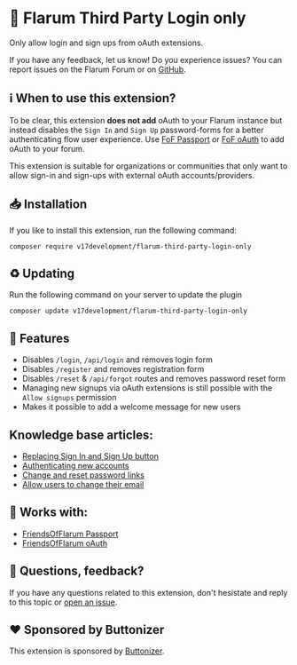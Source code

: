 # 📰 Flarum Third Party Login only 
Only allow login and sign ups from oAuth extensions.

If you have any feedback, let us know! Do you experience issues? You can report issues on the Flarum Forum or on [GitHub](https://github.com/v17development/flarum-third-party-login-only).

##  ℹ️ When to use this extension?
To be clear, this extension **does not add** oAuth to your Flarum instance but instead disables the `Sign In` and `Sign Up` password-forms for a better authenticating flow user experience. Use [FoF Passport](https://discuss.flarum.org/d/5203) or [FoF oAuth](https://discuss.flarum.org/d/25182) to add oAuth to your forum.

This extension is suitable for organizations or communities that only want to allow sign-in and sign-ups with external oAuth accounts/providers.

## 📥 Installation
If you like to install this extension, run the following command:
```
composer require v17development/flarum-third-party-login-only
```

## ♻ Updating
Run the following command on your server to update the plugin
```
composer update v17development/flarum-third-party-login-only
```

## 🦸 Features
- Disables `/login`, `/api/login` and removes login form
- Disables `/register` and removes registration form
- Disables `/reset` & `/api/forgot` routes and removes password reset form
- Managing new signups via oAuth extensions is still possible with the `Allow signups` permission
- Makes it possible to add a welcome message for new users

## Knowledge base articles:
- [Replacing Sign In and Sign Up button](https://community.v17.dev/knowledgebase/41)
- [Authenticating new accounts](https://community.v17.dev/knowledgebase/44)
- [Change and reset password links](https://community.v17.dev/knowledgebase/43)
- [Allow users to change their email](https://community.v17.dev/knowledgebase/42)

## 🔨 Works with:
- [FriendsOfFlarum Passport](https://discuss.flarum.org/d/5203)
- [FriendsOfFlarum oAuth](https://discuss.flarum.org/d/25182)

## 🙋 Questions, feedback?
If you have any questions related to this extension, don't hesistate and reply to this topic or [open an issue](https://github.com/v17development/flarum-third-party-login-only/issues).

## ❤️ Sponsored by Buttonizer
This extension is sponsored by [Buttonizer](https://buttonizer.pro/).
